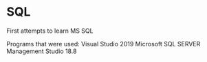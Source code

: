 # SQL
First attempts to learn MS SQL

Programs that were used:
Visual Studio 2019
Microsoft SQL SERVER Management Studio 18.8
